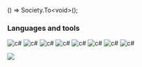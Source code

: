 
() => Society.To\<void\>();

### Languages and tools

![c#](https://img.shields.io/badge/-C%23-090909?style=for-the-badge&logoColor=#ffffff)
![c#](https://img.shields.io/badge/-.NET-090909?style=for-the-badge&logo=dotnet)
![c#](https://img.shields.io/badge/-ASP.NET_Core-090909?style=for-the-badge)
![c#](https://img.shields.io/badge/-WPF-090909?style=for-the-badge&logo=dotnet)
![c#](https://img.shields.io/badge/-docker-090909?style=for-the-badge&logo=docker)
![c#](https://img.shields.io/badge/-git-090909?style=for-the-badge&logo=git)
![c#](https://img.shields.io/badge/-postgresql-090909?style=for-the-badge&logo=postgresql)
![c#](https://img.shields.io/badge/-mysql-090909?style=for-the-badge&logo=mysql)


<div align="left">
  <img src="https://visitor-badge.laobi.icu/badge?page_id=1args.1args&"/>
</div>
